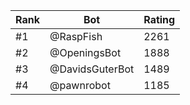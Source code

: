 Rank|Bot|Rating
---|---|---
#1|@RaspFish|2261
#2|@OpeningsBot|1888
#3|@DavidsGuterBot|1489
#4|@pawnrobot|1185
